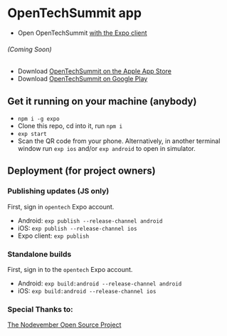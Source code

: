 # OpenTechSummit app

- Open OpenTechSummit [with the Expo client](https://expo.io/@benmort/open-tech-summit-app)
###### (Coming Soon)
- Download [OpenTechSummit on the Apple App Store](https://itunes.apple.com/us/app/opentechsummit/)
- Download [OpenTechSummit on Google Play](https://play.google.com/store/apps/opentechsummit)
## Get it running on your machine (anybody)

- `npm i -g expo`
- Clone this repo, cd into it, run `npm i`
- `exp start`
- Scan the QR code from your phone. Alternatively, in another terminal window run `exp ios` and/or `exp android` to open in simulator.

## Deployment (for project owners)

### Publishing updates (JS only)

First, sign in `opentech` Expo account.

- Android: `exp publish --release-channel android`
- iOS: `exp publish --release-channel ios`
- Expo client: `exp publish`

### Standalone builds

First, sign in to the `opentech` Expo account.

- Android: `exp build:android --release-channel android`
- iOS: `exp build:android --release-channel ios`

### Special Thanks to:
[The Nodevember Open Source Project](https://github.com/nodevember/nodevember-2017-mobile)